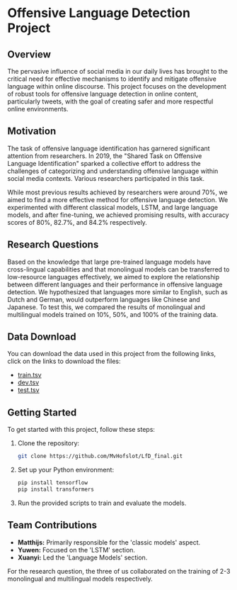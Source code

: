 # Offensive Language Detection Project

## Overview

The pervasive influence of social media in our daily lives has brought to the critical need for effective mechanisms to identify and mitigate offensive language within online discourse. This project focuses on the development of robust tools for offensive language detection in online content, particularly tweets, with the goal of creating safer and more respectful online environments.

## Motivation

The task of offensive language identification has garnered significant attention from researchers. In 2019, the "Shared Task on Offensive Language Identification" sparked a collective effort to address the challenges of categorizing and understanding offensive language within social media contexts. Various researchers participated in this task.

While most previous results achieved by researchers were around 70%, we aimed to find a more effective method for offensive language detection. We experimented with different classical models, LSTM, and large language models, and after fine-tuning, we achieved promising results, with accuracy scores of 80%, 82.7%, and 84.2% respectively.

## Research Questions

Based on the knowledge that large pre-trained language models have cross-lingual capabilities and that monolingual models can be transferred to low-resource languages effectively, we aimed to explore the relationship between different languages and their performance in offensive language detection. We hypothesized that languages more similar to English, such as Dutch and German, would outperform languages like Chinese and Japanese. To test this, we compared the results of monolingual and multilingual models trained on 10%, 50%, and 100% of the training data.

## Data Download

You can download the data used in this project from the following links, click on the links to download the files:

- [train.tsv](train.tsv)
- [dev.tsv](dev.tsv)
- [test.tsv](test.tsv)

## Getting Started

To get started with this project, follow these steps:

1. Clone the repository:

   ```bash
   git clone https://github.com/MvHofslot/LfD_final.git

2. Set up your Python environment:
   
   ```bash
   pip install tensorflow
   pip install transformers

3. Run the provided scripts to train and evaluate the models.

## Team Contributions

- **Matthijs:** Primarily responsible for the 'classic models' aspect.
- **Yuwen:** Focused on the 'LSTM' section.
- **Xuanyi:** Led the 'Language Models' section.

For the research question, the three of us collaborated on the training of 2-3 monolingual and multilingual models respectively.
